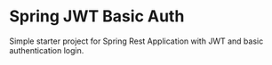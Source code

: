 # Spring JWT Basic Auth

Simple starter project for Spring Rest Application with JWT and basic authentication login.

